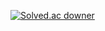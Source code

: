 [![Solved.ac downer](http://mazassumnida.wtf/api/v2/generate_badge?boj=downer)](https://solved.ac/downer)
